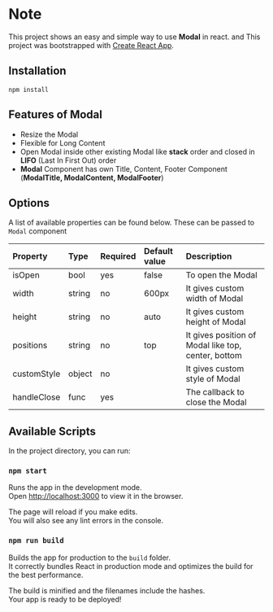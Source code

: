 # Note

This project shows an easy and simple way to use **Modal** in react. and This project was bootstrapped with [Create React App](https://github.com/facebook/create-react-app).

## Installation

`npm install`

## Features of Modal
  - Resize the Modal
  - Flexible for Long Content 
  - Open Modal inside other existing Modal like **stack** order and closed in **LIFO** (Last In First Out) order
  - **Modal** Component has own Title, Content, Footer Component (**ModalTitle, ModalContent, ModalFooter**)

## Options

A list of available properties can be found below. These can be passed to `Modal` component

Property | Type | Required | Default value | Description
:--- | :--- | :--- | :--- | :---
isOpen|bool|yes|false|To open the Modal
width|string|no|600px|It gives custom width of Modal
height|string|no|auto|It gives custom height of Modal
positions|string|no|top|It gives position of Modal like top, center, bottom
customStyle|object|no||It gives custom style of Modal
handleClose|func|yes||The callback to close the Modal

## Available Scripts

In the project directory, you can run:

### `npm start`

Runs the app in the development mode.\
Open [http://localhost:3000](http://localhost:3000) to view it in the browser.

The page will reload if you make edits.\
You will also see any lint errors in the console.

### `npm run build`

Builds the app for production to the `build` folder.\
It correctly bundles React in production mode and optimizes the build for the best performance.

The build is minified and the filenames include the hashes.\
Your app is ready to be deployed!
